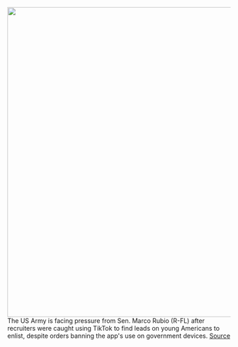 <img src='https://cdn.vox-cdn.com/thumbor/Ihy66M_FQKnLfQeXZibwaRuNX_c=/0x0:2040x1360/1200x800/filters:focal(857x517:1183x843)/cdn.vox-cdn.com/uploads/chorus_image/image/70270065/acastro_200713_1777_tikTok_0001.0.0.jpg' width='700px' /><br/>
The US Army is facing pressure from Sen. Marco Rubio (R-FL) after recruiters were caught using TikTok to find leads on young Americans to enlist, despite orders banning the app's use on government devices.
<a href='https://www.theverge.com/2021/12/14/22834405/tiktok-army-marco-rubio-ban-report-government-personal-devices'> Source <a/>